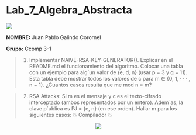 # Lab_7_Algebra_Abstracta

 <p align="left">
 <img src=https://i.postimg.cc/50Ch8vPG/UCSP.png> 
</p>


**NOMBRE:** Juan Pablo Galindo Corornel

**Grupo:** Ccomp 3-1

>1. Implementar NAIVE-RSA-KEY-GENERATOR(). Explicar en el README.md el funcionamiento
del algoritmo. Colocar una tabla con un ejemplo para alg´un valor de {e, d, n} (usar p = 3 y
q = 11). Esta tabla debe mostrar todos los valores de c para m ∈ {0, 1, · · · , n − 1}. ¿Cuantos
casos resulta que me mod n = m?

>2. RSA Attacks: Si m es el mensaje y c es el texto-cifrado interceptado (ambos
representados por un entero). Adem´as, la clave p´ublica es PJ = {e, n} (en ese orden). Hallar
m para los siguientes casos:
:boom:  Compilador  :boom:

<p align="center">
<img src= https://i.postimg.cc/nzG6dZJY/replit-logo.png)](https://postimg.cc/ygWQdMWk)>
</p>
